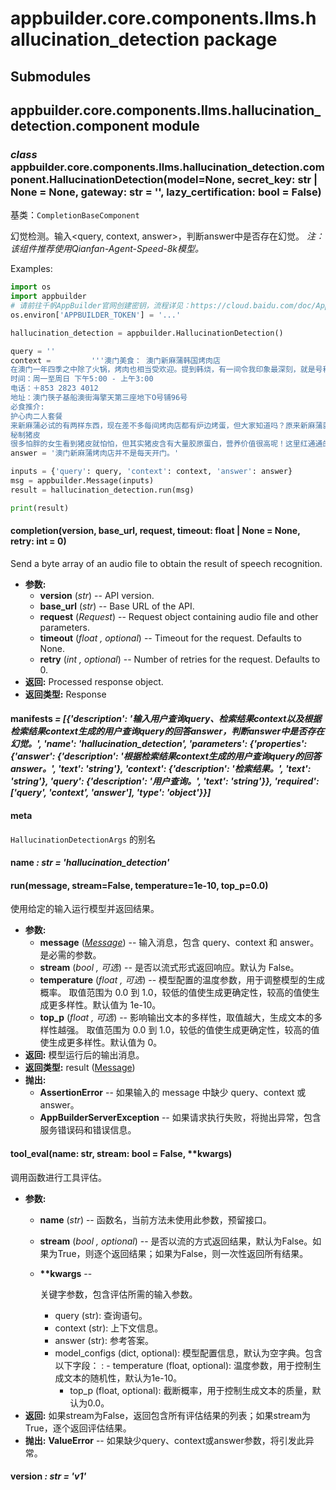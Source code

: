 # appbuilder.core.components.llms.hallucination_detection package

## Submodules

## appbuilder.core.components.llms.hallucination_detection.component module

### *class* appbuilder.core.components.llms.hallucination_detection.component.HallucinationDetection(model=None, secret_key: str | None = None, gateway: str = '', lazy_certification: bool = False)

基类：`CompletionBaseComponent`

幻觉检测。输入<query, context, answer>，判断answer中是否存在幻觉。
 *注：该组件推荐使用Qianfan-Agent-Speed-8k模型。*

Examples:

```python
import os
import appbuilder
# 请前往千帆AppBuilder官网创建密钥，流程详见：https://cloud.baidu.com/doc/AppBuilder/s/Olq6grrt6#1%E3%80%81%E5%88%9B%E5%BB%BA%E5%AF%86%E9%92%A5
os.environ['APPBUILDER_TOKEN'] = '...'

hallucination_detection = appbuilder.HallucinationDetection()

query = ''
context =         '''澳门美食： 澳门新麻蒲韩国烤肉店
在澳门一年四季之中除了火锅，烤肉也相当受欢迎。提到韩烧，有一间令我印象最深刻，就是号称韩国第一的烤肉店－新麻蒲韩国烤肉店，光是韩国的分店便多达四百多间，海外分店更是遍布世界各地，2016年便落户澳门筷子基区，在原本已经食肆林立的地方一起百花齐放！店内的装修跟韩国分店还完度几乎没差，让食客彷如置身于韩国的感觉，还要大赞其抽风系统不俗，离开时身上都不会沾上烤肉味耶！
时间：周一至周日 下午5:00 - 上午3:00
电话：＋853 2823 4012
地址：澳门筷子基船澳街海擎天第三座地下O号铺96号
必食推介:
护心肉二人套餐
来新麻蒲必试的有两样东西，现在差不多每间烤肉店都有炉边烤蛋，但大家知道吗？原来新麻蒲就是炉边烤蛋的开创者，既然是始祖，这已经是个非吃不可的理由！还有一款必试的就是护心肉，即是猪的横隔膜与肝中间的部分，每头猪也只有200克这种肉，非常珍贵，其味道吃起来有种独特的肉香味，跟牛护心肉一样精彩！
秘制猪皮
很多怕胖的女生看到猪皮就怕怕，但其实猪皮含有大量胶原蛋白，营养价值很高呢！这里红通通的猪皮还经过韩国秘制酱汁处理过，会有一点点辣味。烤猪皮的时候也需特别注意火侯，这样吃起来才会有外脆内Q的口感！'''
answer = '澳门新麻蒲烤肉店并不是每天开门。'

inputs = {'query': query, 'context': context, 'answer': answer}
msg = appbuilder.Message(inputs)
result = hallucination_detection.run(msg)

print(result)
```

#### completion(version, base_url, request, timeout: float | None = None, retry: int = 0)

Send a byte array of an audio file to obtain the result of speech recognition.

* **参数:**
  * **version** (*str*) -- API version.
  * **base_url** (*str*) -- Base URL of the API.
  * **request** (*Request*) -- Request object containing audio file and other parameters.
  * **timeout** (*float* *,* *optional*) -- Timeout for the request. Defaults to None.
  * **retry** (*int* *,* *optional*) -- Number of retries for the request. Defaults to 0.
* **返回:**
  Processed response object.
* **返回类型:**
  Response

#### manifests *= [{'description': '输入用户查询query、检索结果context以及根据检索结果context生成的用户查询query的回答answer，判断answer中是否存在幻觉。', 'name': 'hallucination_detection', 'parameters': {'properties': {'answer': {'description': '根据检索结果context生成的用户查询query的回答answer。', 'text': 'string'}, 'context': {'description': '检索结果。', 'text': 'string'}, 'query': {'description': '用户查询。', 'text': 'string'}}, 'required': ['query', 'context', 'answer'], 'type': 'object'}}]*

#### meta

`HallucinationDetectionArgs` 的别名

#### name *: str* *= 'hallucination_detection'*

#### run(message, stream=False, temperature=1e-10, top_p=0.0)

使用给定的输入运行模型并返回结果。

* **参数:**
  * **message** ([*Message*](appbuilder.core.md#appbuilder.core.message.Message)) -- 输入消息，包含 query、context 和 answer。是必需的参数。
  * **stream** (*bool* *,*  *可选*) -- 是否以流式形式返回响应。默认为 False。
  * **temperature** (*float* *,*  *可选*) -- 模型配置的温度参数，用于调整模型的生成概率。
    取值范围为 0.0 到 1.0，较低的值使生成更确定性，较高的值使生成更多样性。默认值为 1e-10。
  * **top_p** (*float* *,*  *可选*) -- 影响输出文本的多样性，取值越大，生成文本的多样性越强。
    取值范围为 0.0 到 1.0，较低的值使生成更确定性，较高的值使生成更多样性。默认值为 0。
* **返回:**
  模型运行后的输出消息。
* **返回类型:**
  result ([Message](appbuilder.core.md#appbuilder.core.message.Message))
* **抛出:**
  * **AssertionError** -- 如果输入的 message 中缺少 query、context 或 answer。
  * **AppBuilderServerException** -- 如果请求执行失败，将抛出异常，包含服务错误码和错误信息。

#### tool_eval(name: str, stream: bool = False, \*\*kwargs)

调用函数进行工具评估。

* **参数:**
  * **name** (*str*) -- 函数名，当前方法未使用此参数，预留接口。
  * **stream** (*bool* *,* *optional*) -- 是否以流的方式返回结果，默认为False。如果为True，则逐个返回结果；如果为False，则一次性返回所有结果。
  * **\*\*kwargs** -- 

    关键字参数，包含评估所需的输入参数。
    - query (str): 查询语句。
    - context (str): 上下文信息。
    - answer (str): 参考答案。
    - model_configs (dict, optional): 模型配置信息，默认为空字典。包含以下字段：
      : - temperature (float, optional): 温度参数，用于控制生成文本的随机性，默认为1e-10。
        - top_p (float, optional): 截断概率，用于控制生成文本的质量，默认为0.0。
* **返回:**
  如果stream为False，返回包含所有评估结果的列表；如果stream为True，逐个返回评估结果。
* **抛出:**
  **ValueError** -- 如果缺少query、context或answer参数，将引发此异常。

#### version *: str* *= 'v1'*
